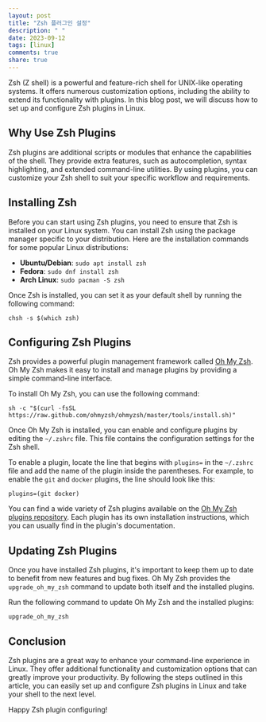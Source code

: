 ```yaml
---
layout: post
title: "Zsh 플러그인 설정"
description: " "
date: 2023-09-12
tags: [linux]
comments: true
share: true
---
```


Zsh (Z shell) is a powerful and feature-rich shell for UNIX-like operating systems. It offers numerous customization options, including the ability to extend its functionality with plugins. In this blog post, we will discuss how to set up and configure Zsh plugins in Linux.

## Why Use Zsh Plugins

Zsh plugins are additional scripts or modules that enhance the capabilities of the shell. They provide extra features, such as autocompletion, syntax highlighting, and extended command-line utilities. By using plugins, you can customize your Zsh shell to suit your specific workflow and requirements.

## Installing Zsh

Before you can start using Zsh plugins, you need to ensure that Zsh is installed on your Linux system. You can install Zsh using the package manager specific to your distribution. Here are the installation commands for some popular Linux distributions:

- **Ubuntu/Debian**: `sudo apt install zsh`
- **Fedora**: `sudo dnf install zsh`
- **Arch Linux**: `sudo pacman -S zsh`

Once Zsh is installed, you can set it as your default shell by running the following command:

```shell
chsh -s $(which zsh)
```

## Configuring Zsh Plugins

Zsh provides a powerful plugin management framework called [Oh My Zsh](https://ohmyz.sh/). Oh My Zsh makes it easy to install and manage plugins by providing a simple command-line interface.

To install Oh My Zsh, you can use the following command:

```shell
sh -c "$(curl -fsSL https://raw.github.com/ohmyzsh/ohmyzsh/master/tools/install.sh)"
```

Once Oh My Zsh is installed, you can enable and configure plugins by editing the `~/.zshrc` file. This file contains the configuration settings for the Zsh shell.

To enable a plugin, locate the line that begins with `plugins=` in the `~/.zshrc` file and add the name of the plugin inside the parentheses. For example, to enable the `git` and `docker` plugins, the line should look like this:

```shell
plugins=(git docker)
```

You can find a wide variety of Zsh plugins available on the [Oh My Zsh plugins repository](https://github.com/ohmyzsh/ohmyzsh/wiki/Plugins). Each plugin has its own installation instructions, which you can usually find in the plugin's documentation.

## Updating Zsh Plugins

Once you have installed Zsh plugins, it's important to keep them up to date to benefit from new features and bug fixes. Oh My Zsh provides the `upgrade_oh_my_zsh` command to update both itself and the installed plugins.

Run the following command to update Oh My Zsh and the installed plugins:

```shell
upgrade_oh_my_zsh
```

## Conclusion

Zsh plugins are a great way to enhance your command-line experience in Linux. They offer additional functionality and customization options that can greatly improve your productivity. By following the steps outlined in this article, you can easily set up and configure Zsh plugins in Linux and take your shell to the next level.

Happy Zsh plugin configuring!
